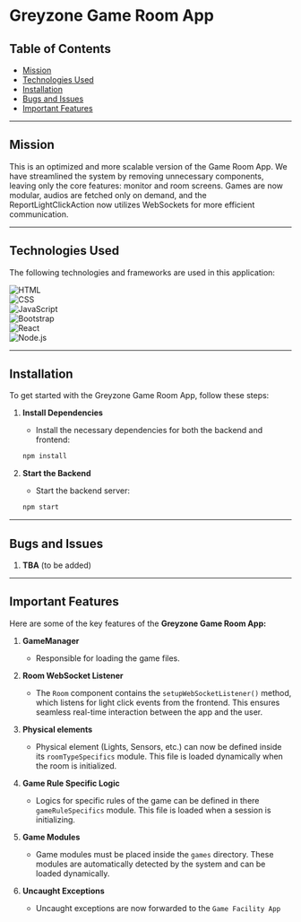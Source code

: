 # Greyzone Game Room App

## Table of Contents
- [Mission](#mission)
- [Technologies Used](#technologies-used)
- [Installation](#installation)
- [Bugs and Issues](#bugs-and-issues)
- [Important Features](#important-features)

---
## Mission
This is an optimized and more scalable version of the Game Room App. We have streamlined the system by removing unnecessary components, leaving only the core features: monitor and room screens. Games are now modular, audios are fetched only on demand, and the ReportLightClickAction now utilizes WebSockets for more efficient communication.

---

## Technologies Used

The following technologies and frameworks are used in this application:

![HTML](https://img.shields.io/badge/HTML-5-orange?style=flat-square&logo=html5&logoColor=white)  
![CSS](https://img.shields.io/badge/CSS-3-blue?style=flat-square&logo=css3&logoColor=white)  
![JavaScript](https://img.shields.io/badge/JavaScript-ES6-yellow?style=flat-square&logo=javascript&logoColor=white)  
![Bootstrap](https://img.shields.io/badge/Bootstrap-5-purple?style=flat-square&logo=bootstrap&logoColor=white)  
![React](https://img.shields.io/badge/React-18-blue?style=flat-square&logo=react&logoColor=white)  
![Node.js](https://img.shields.io/badge/Node.js-16-green?style=flat-square&logo=node.js&logoColor=white)

---

## Installation

To get started with the Greyzone Game Room App, follow these steps:

1. **Install Dependencies**  
   - Install the necessary dependencies for both the backend and frontend:
   ```bash 
   npm install
   ```

2. **Start the Backend**  
   - Start the backend server:
   ```bash 
   npm start
   ```

---
## Bugs and Issues
1. **TBA** (to be added)

---
## Important Features
Here are some of the key features of the **Greyzone Game Room App:**

1. **GameManager**
   - Responsible for loading the game files.

2. **Room WebSocket Listener**
   - The `Room` component contains the `setupWebSocketListener()` method, which listens for light click events from the frontend. This ensures seamless real-time interaction between the app and the user.

3. **Physical elements**
   - Physical element (Lights, Sensors, etc.) can now be defined inside its `roomTypeSpecifics` module. This file is loaded dynamically when the room is initialized.

4. **Game Rule Specific Logic**
   - Logics for specific rules of the game can be defined in there `gameRuleSpecifics` module. This file is loaded when a session is initializing.

5. **Game Modules**
   - Game modules must be placed inside the `games` directory. These modules are automatically detected by the system and can be loaded dynamically.

6. **Uncaught Exceptions**
   - Uncaught exceptions are now forwarded to the `Game Facility App`
